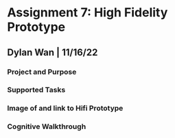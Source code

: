 # Assignment 7: High Fidelity Prototype
## Dylan Wan | 11/16/22
### Project and Purpose 


### Supported Tasks 


### Image of and link to Hifi Prototype


### Cognitive Walkthrough 
